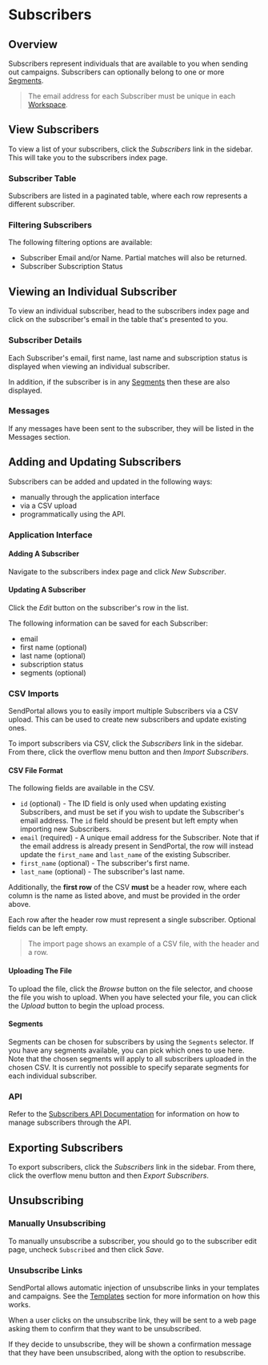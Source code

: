 # Subscribers

## Overview

Subscribers represent individuals that are available to you when sending out campaigns. Subscribers can optionally belong to one or more [Segments](/docs/segments).

> The email address for each Subscriber must be unique in each [Workspace](/docs/workspaces).

## View Subscribers

To view a list of your subscribers, click the _Subscribers_ link in the sidebar. This will take you to the subscribers index page.

### Subscriber Table

Subscribers are listed in a paginated table, where each row represents a different subscriber.

### Filtering Subscribers

The following filtering options are available:

- Subscriber Email and/or Name. Partial matches will also be returned.
- Subscriber Subscription Status

## Viewing an Individual Subscriber

To view an individual subscriber, head to the subscribers index page and click on the subscriber's email in the table that's presented to you.

### Subscriber Details

Each Subscriber's email, first name, last name and subscription status is displayed when viewing an individual subscriber.

In addition, if the subscriber is in any [Segments](/docs/segments) then these are also displayed.

### Messages

If any messages have been sent to the subscriber, they will be listed in the Messages section.

## Adding and Updating Subscribers

Subscribers can be added and updated in the following ways:

* manually through the application interface
* via a CSV upload
* programmatically using the API.

### Application Interface

#### Adding A Subscriber

Navigate to the subscribers index page and click _New Subscriber_.

#### Updating A Subscriber

Click the _Edit_ button on the subscriber's row in the list.

The following information can be saved for each Subscriber:

- email
- first name (optional)
- last name (optional)
- subscription status
- segments (optional)

### CSV Imports

SendPortal allows you to easily import multiple Subscribers via a CSV upload. This can be used to create new subscribers and update existing ones.

To import subscribers via CSV, click the _Subscribers_ link in the sidebar. From there, click the overflow menu button and then _Import Subscribers_.

#### CSV File Format

The following fields are available in the CSV.

- `id` (optional) - The ID field is only used when updating existing Subscribers, and must be set if you wish to update the Subscriber's email address. The `id` field should be present but left empty when importing new Subscribers.
- `email` (required) - A unique email address for the Subscriber. Note that if the email address is already present in SendPortal, the row will instead update the `first_name` and `last_name` of the existing Subscriber.
- `first_name` (optional) - The subscriber's first name.
- `last_name` (optional) - The subscriber's last name.

Additionally, the **first row** of the CSV **must** be a header row, where each column is the name as listed above, and must be provided in the order above.

Each row after the header row must represent a single subscriber. Optional fields can be left empty.

> The import page shows an example of a CSV file, with the header and a row.

#### Uploading The File

To upload the file, click the _Browse_ button on the file selector, and choose the file you wish to upload. When you have selected your file, you can click the _Upload_ button to begin the upload process.

#### Segments

Segments can be chosen for subscribers by using the `Segments` selector. If you have any segments available, you can pick which ones to use here. Note that the chosen segments will apply to all subscribers uploaded in the chosen CSV. It is currently not possible to specify separate segments for each individual subscriber.

### API

Refer to the [Subscribers API Documentation](/docs/api-subscribers) for information on how to manage subscribers through the API.

## Exporting Subscribers

To export subscribers, click the _Subscribers_ link in the sidebar. From there, click the overflow menu button and then _Export Subscribers_.

## Unsubscribing

### Manually Unsubscribing

To manually unsubscribe a subscriber, you should go to the subscriber edit page, uncheck `Subscribed` and then click _Save_.

### Unsubscribe Links

SendPortal allows automatic injection of unsubscribe links in your templates and campaigns. See the [Templates](/docs/templates) section for more information on how this works.

When a user clicks on the unsubscribe link, they will be sent to a web page asking them to confirm that they want to be unsubscribed.

If they decide to unsubscribe, they will be shown a confirmation message that they have been unsubscribed, along with the option to resubscribe.
